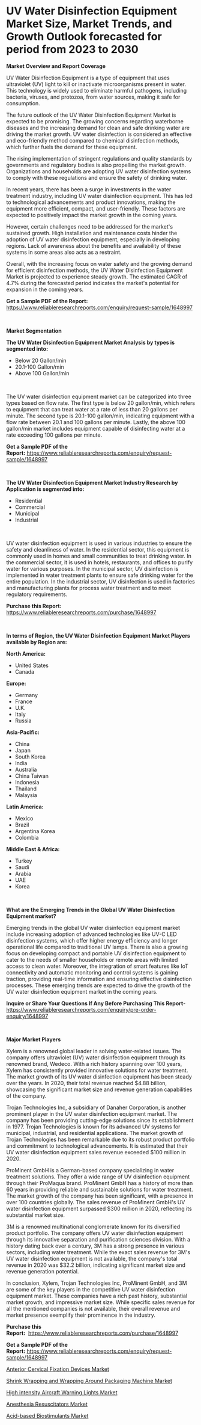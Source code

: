 <p><h1>UV Water Disinfection Equipment Market Size, Market Trends, and Growth Outlook forecasted for period from 2023 to 2030</h1></p><p><strong>Market Overview and Report Coverage</strong></p>
<p><p>UV Water Disinfection Equipment is a type of equipment that uses ultraviolet (UV) light to kill or inactivate microorganisms present in water. This technology is widely used to eliminate harmful pathogens, including bacteria, viruses, and protozoa, from water sources, making it safe for consumption.</p><p>The future outlook of the UV Water Disinfection Equipment Market is expected to be promising. The growing concerns regarding waterborne diseases and the increasing demand for clean and safe drinking water are driving the market growth. UV water disinfection is considered an effective and eco-friendly method compared to chemical disinfection methods, which further fuels the demand for these equipment.</p><p>The rising implementation of stringent regulations and quality standards by governments and regulatory bodies is also propelling the market growth. Organizations and households are adopting UV water disinfection systems to comply with these regulations and ensure the safety of drinking water.</p><p>In recent years, there has been a surge in investments in the water treatment industry, including UV water disinfection equipment. This has led to technological advancements and product innovations, making the equipment more efficient, compact, and user-friendly. These factors are expected to positively impact the market growth in the coming years.</p><p>However, certain challenges need to be addressed for the market's sustained growth. High installation and maintenance costs hinder the adoption of UV water disinfection equipment, especially in developing regions. Lack of awareness about the benefits and availability of these systems in some areas also acts as a restraint.</p><p>Overall, with the increasing focus on water safety and the growing demand for efficient disinfection methods, the UV Water Disinfection Equipment Market is projected to experience steady growth. The estimated CAGR of 4.7% during the forecasted period indicates the market's potential for expansion in the coming years.</p></p>
<p><strong>Get a Sample PDF of the Report:</strong> <a href="https://www.reliableresearchreports.com/enquiry/request-sample/1648997">https://www.reliableresearchreports.com/enquiry/request-sample/1648997</a></p>
<p>&nbsp;</p>
<p><strong>Market Segmentation</strong></p>
<p><strong>The UV Water Disinfection Equipment Market Analysis by types is segmented into:</strong></p>
<p><ul><li>Below 20 Gallon/min</li><li>20.1-100 Gallon/min</li><li>Above 100 Gallon/min</li></ul></p>
<p>&nbsp;</p>
<p><p>The UV water disinfection equipment market can be categorized into three types based on flow rate. The first type is below 20 gallon/min, which refers to equipment that can treat water at a rate of less than 20 gallons per minute. The second type is 20.1-100 gallon/min, indicating equipment with a flow rate between 20.1 and 100 gallons per minute. Lastly, the above 100 gallon/min market includes equipment capable of disinfecting water at a rate exceeding 100 gallons per minute.</p></p>
<p><strong>Get a Sample PDF of the Report:</strong>&nbsp;<a href="https://www.reliableresearchreports.com/enquiry/request-sample/1648997">https://www.reliableresearchreports.com/enquiry/request-sample/1648997</a></p>
<p>&nbsp;</p>
<p><strong>The UV Water Disinfection Equipment Market Industry Research by Application is segmented into:</strong></p>
<p><ul><li>Residential</li><li>Commercial</li><li>Municipal</li><li>Industrial</li></ul></p>
<p>&nbsp;</p>
<p><p>UV water disinfection equipment is used in various industries to ensure the safety and cleanliness of water. In the residential sector, this equipment is commonly used in homes and small communities to treat drinking water. In the commercial sector, it is used in hotels, restaurants, and offices to purify water for various purposes. In the municipal sector, UV disinfection is implemented in water treatment plants to ensure safe drinking water for the entire population. In the industrial sector, UV disinfection is used in factories and manufacturing plants for process water treatment and to meet regulatory requirements.</p></p>
<p><strong>Purchase this Report:</strong>&nbsp; <a href="https://www.reliableresearchreports.com/purchase/1648997">https://www.reliableresearchreports.com/purchase/1648997</a></p>
<p>&nbsp;</p>
<p><strong>In terms of Region, the UV Water Disinfection Equipment Market Players available by Region are:</strong></p>
<p>
    <p> <strong> North America: </strong>
        <ul>
            <li>United States</li>
            <li>Canada</li>
        </ul>
        </p> 
    <p> <strong> Europe: </strong>
        <ul>
            <li>Germany</li>
            <li>France</li>
            <li>U.K.</li>
            <li>Italy</li>
            <li>Russia</li>
        </ul>
        </p> 
    <p> <strong> Asia-Pacific: </strong>
        <ul>
            <li>China</li>
            <li>Japan</li>
            <li>South Korea</li>
            <li>India</li>
            <li>Australia</li>
            <li>China Taiwan</li>
            <li>Indonesia</li>
            <li>Thailand</li>
            <li>Malaysia</li>
        </ul>
        </p> 
    <p> <strong> Latin America: </strong>
        <ul>
            <li>Mexico</li>
            <li>Brazil</li>
            <li>Argentina Korea</li>
            <li>Colombia</li>
        </ul>
        </p> 
    <p> <strong> Middle East & Africa: </strong>
        <ul>
            <li>Turkey</li>
            <li>Saudi</li>
            <li>Arabia</li>
            <li>UAE</li>
            <li>Korea</li>
        </ul>
    </p>
    </p>
<p>&nbsp;</p>
<p><strong>What are the Emerging Trends in the Global UV Water Disinfection Equipment market?</strong></p>
<p><p>Emerging trends in the global UV water disinfection equipment market include increasing adoption of advanced technologies like UV-C LED disinfection systems, which offer higher energy efficiency and longer operational life compared to traditional UV lamps. There is also a growing focus on developing compact and portable UV disinfection equipment to cater to the needs of smaller households or remote areas with limited access to clean water. Moreover, the integration of smart features like IoT connectivity and automatic monitoring and control systems is gaining traction, providing real-time information and ensuring effective disinfection processes. These emerging trends are expected to drive the growth of the UV water disinfection equipment market in the coming years.</p></p>
<p><strong>Inquire or Share Your Questions If Any Before Purchasing This Report</strong>- <a href="https://www.reliableresearchreports.com/enquiry/pre-order-enquiry/1648997">https://www.reliableresearchreports.com/enquiry/pre-order-enquiry/1648997</a></p>
<p>&nbsp;</p>
<p><strong>Major Market Players</strong></p>
<p><p>Xylem is a renowned global leader in solving water-related issues. The company offers ultraviolet (UV) water disinfection equipment through its renowned brand, Wedeco. With a rich history spanning over 100 years, Xylem has consistently provided innovative solutions for water treatment. The market growth of its UV water disinfection equipment has been steady over the years. In 2020, their total revenue reached $4.88 billion, showcasing the significant market size and revenue generation capabilities of the company.</p><p>Trojan Technologies Inc, a subsidiary of Danaher Corporation, is another prominent player in the UV water disinfection equipment market. The company has been providing cutting-edge solutions since its establishment in 1977. Trojan Technologies is known for its advanced UV systems for municipal, industrial, and residential applications. The market growth of Trojan Technologies has been remarkable due to its robust product portfolio and commitment to technological advancements. It is estimated that their UV water disinfection equipment sales revenue exceeded $100 million in 2020.</p><p>ProMinent GmbH is a German-based company specializing in water treatment solutions. They offer a wide range of UV disinfection equipment through their ProMaqua brand. ProMinent GmbH has a history of more than 60 years in providing reliable and sustainable solutions for water treatment. The market growth of the company has been significant, with a presence in over 100 countries globally. The sales revenue of ProMinent GmbH's UV water disinfection equipment surpassed $300 million in 2020, reflecting its substantial market size.</p><p>3M is a renowned multinational conglomerate known for its diversified product portfolio. The company offers UV water disinfection equipment through its innovative separation and purification sciences division. With a history dating back over a century, 3M has a strong presence in various sectors, including water treatment. While the exact sales revenue for 3M's UV water disinfection equipment is not available, the company's total revenue in 2020 was $32.2 billion, indicating significant market size and revenue generation potential.</p><p>In conclusion, Xylem, Trojan Technologies Inc, ProMinent GmbH, and 3M are some of the key players in the competitive UV water disinfection equipment market. These companies have a rich past history, substantial market growth, and impressive market size. While specific sales revenue for all the mentioned companies is not available, their overall revenue and market presence exemplify their prominence in the industry.</p></p>
<p><strong>Purchase this Report:</strong>&nbsp;&nbsp;<a href="https://www.reliableresearchreports.com/purchase/1648997">https://www.reliableresearchreports.com/purchase/1648997</a></p>
<p></p>
<p><strong>Get a Sample PDF of the Report:</strong>&nbsp;<a href="https://www.reliableresearchreports.com/enquiry/request-sample/1648997">https://www.reliableresearchreports.com/enquiry/request-sample/1648997</a></p>
<p><p><a href="https://www.linkedin.com/pulse/decoding-anterior-cervical-fixation-devices-market-deep-dive-zxfke/">Anterior Cervical Fixation Devices Market</a></p><p><a href="https://github.com/ChiragRP21/Market-Research-Report-List-1/blob/main/shrink-wrapping-and-wrapping-around-packaging-machine-market.md">Shrink Wrapping and Wrapping Around Packaging Machine Market</a></p><p><a href="https://medium.com/@nettieboyle84/high-intensity-aircraft-warning-lights-market-competitive-analysis-market-trends-and-forecast-to-30766002dfb6">High intensity Aircraft Warning Lights Market</a></p><p><a href="https://www.linkedin.com/pulse/anesthesia-resuscitators-market-size-share-global-analysis-7qmoe/">Anesthesia Resuscitators Market</a></p><p><a href="https://medium.com/@williambatz97/acid-based-biostimulants-market-the-key-to-successful-business-strategy-forecast-till-2030-dccf79df522c">Acid-based Biostimulants Market</a></p></p>